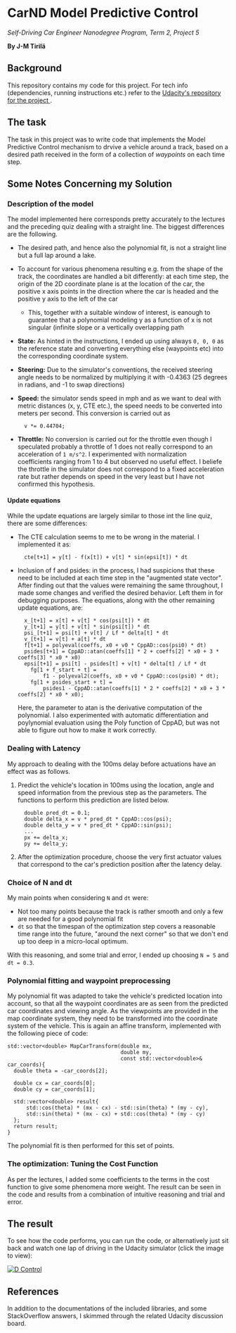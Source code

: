 # CarND Model Predictive Control
*Self-Driving Car Engineer Nanodegree Program, Term 2, Project 5*

**By J-M Tirilä**

## Background

This repository contains my code for this project. For tech info (dependencies, running instructions etc.) refer 
to the [Udacity's repository for the project ](https://github.com/udacity/CarND-MPC-Project). 

## The task

The task in this project was to write code that implements the Model Predictive Control mechanism to 
drvive a vehicle around a track, based on a desired path received in the form of a collection of *waypoints* on each 
time step. 

## Some Notes Concerning my Solution

### Description of the model

The model implemented here corresponds pretty accurately to the lectures and the preceding quiz dealing with a 
straight line. The biggest differences are the following. 

* The desired path, and hence also the polynomial fit, is not a straight line but a full lap around a lake. 
* To account for various phenomena resulting e.g. from the shape of the track, the coordinates are handled a bit 
  differently: at each time step, the origin of the 2D coordinate plane is at the location of the car, 
  the positive x axis points in the direction where the car is headed and the positive y axis to the left of the car 
  * This, together with a suitable window of interest, is eanough to guarantee that a polynomial modeling y as a 
    function of x is not singular (infinite slope or a vertically overlapping path 

* **State:** As hinted in the instructions, I ended up using always `0, 0, 0` as the reference state 
  and converting everything else (waypoints etc) into the corresponding coordinate system. 
* **Steering:** Due to the simulator's conventions, the received steering angle needs to be normalized 
  by multiplying it with -0.4363 (25 degrees in radians, and -1 to swap directions)
* **Speed:** the simulator sends speed in mph and as we want to deal with metric distances (x, y, CTE etc.), the speed 
  needs to be converted into meters per second. This conversion is carried out as
    ```
      v *= 0.44704;
    ```
* **Throttle:** No conversion is carried out for the throttle even though I speculated probably 
  a throttle of 1 does not really correspond to an acceleration of `1 m/s^2`. I experimented with normalization  
  coefficients ranging from 1 to 4 but observed no useful effect. I beliefe the throttle in the simulator 
  does not correspond to a fixed acceleration rate but rather depends on speed in the very least but 
  I have not confirmed this hypothesis. 

#### Update equations

While the update equations are largely similar to those int the line quiz, there are some differences: 
* The CTE calculation seems to me to be wrong in the material. I implemented it as: 
  ```
    cte[t+1] = y[t] - f(x[t]) + v[t] * sin(epsi[t]) * dt
  ``` 
* Inclusion of f and psides: in the process, I had suspicions that these need to be 
  included at each time step in the "augmented state vector". After finding out 
  that the values were remaining the same throughout, I made some changes and verified 
  the desired behavior. Left them in for debugging purposes. The equations, along with the other remaining update equations, are: 
  ```
    x_[t+1] = x[t] + v[t] * cos(psi[t]) * dt
    y_[t+1] = y[t] + v[t] * sin(psi[t]) * dt
    psi_[t+1] = psi[t] + v[t] / Lf * delta[t] * dt
    v_[t+1] = v[t] + a[t] * dt
    f[t+1] = polyeval(coeffs, x0 + v0 * CppAD::cos(psi0) * dt)
    psides[t+1] = CppAD::atan(coeffs[1] * 2 + coeffs[2] * x0 + 3 * coeffs[3] * x0 * x0)
    epsi[t+1] = psi[t] - psides[t] + v[t] * delta[t] / Lf * dt
      fg[1 + f_start + t] =
          f1 - polyeval2(coeffs, x0 + v0 * CppAD::cos(psi0) * dt);
      fg[1 + psides_start + t] =
          psides1 - CppAD::atan(coeffs[1] * 2 * coeffs[2] * x0 + 3 * coeffs[2] * x0 * x0);
  ```
  Here, the parameter to atan is the derivative computation of the polynomial. I also experimented
  with automatic differentiation and poylynomial evaluation using the Poly function of CppAD, but was not able to figure out how to make it 
  work correctly. 


### Dealing with Latency

My approach to dealing with the 100ms delay before actuations have an effect was as follows. 
  1. Predict the vehicle's location in 100ms using the location, angle and speed information 
     from the previous step as the parameters. The functions to perform this prediction are listed below.  
     
        ```
          double pred_dt = 0.1;
          double delta_x = v * pred_dt * CppAD::cos(psi);
          double delta_y = v * pred_dt * CppAD::sin(psi);
          ...
          px += delta_x;
          py += delta_y;
        ```
 
  2. After the optimization procedure, choose the very first actuator values that correspond to the car's prediction 
     position after the latency delay.

### Choice of N and dt

My main points when considering `N` and `dt` were: 
* Not too many points because the track is rather smooth and only a few are needed for a good polynomial fit
* `dt` so that the timespan of the optimization step covers a reasonable time range into the future, 
  "around the next corner" so that we don't end up too deep in a micro-local optimum. 
  
With this reasoning, and some trial and error, I ended up choosing `N = 5` and `dt = 0.3`.

### Polynomial fitting and waypoint preprocessing 

My polynomial fit was adapted to take the vehicle's predicted location into account, so that all the 
waypoint coordinates are as seen from the predicted car coordinates and viewing angle. As the viewpoints are provided 
in the map coordinate system, they need to be transformed into the coordinate system of the vehicle. This 
is again an affine transform, implemented with the following piece of code: 
```
std::vector<double> MapCarTransform(double mx,
                                    double my,
                                    const std::vector<double>& car_coords){
  double theta = -car_coords[2];

  double cx = car_coords[0];
  double cy = car_coords[1];

  std::vector<double> result{
      std::cos(theta) * (mx - cx) - std::sin(theta) * (my - cy),
      std::sin(theta) * (mx - cx) + std::cos(theta) * (my - cy)
  };
  return result;
}
```
The polynomial fit is then performed for this set of points.


### The optimization: Tuning the Cost Function

As per the lectures, I added some coefficients to the terms in the cost function to give some 
phenomena more weight. The result can be seen in the code and results from a combination of intuitive 
reasoning and trial and error. 

## The result

To see how the code performs, you can run the code, or alternatively just sit back and watch one lap of driving in the 
Udacity simulator (click the image to view): 

[![D Control](https://img.youtube.com/vi/yuPbixOfkO4/0.jpg)](https://www.youtube.com/watch?v=yuPbixOfkO4)

## References

In addition to the documentations of the included libraries, and some StackOverflow answers, I skimmed through the 
related Udacity discussion board. 
